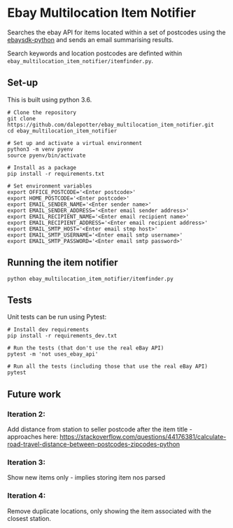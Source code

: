 # Ebay Multilocation Item Notifier

Searches the ebay API for items located within a set of postcodes using the [ebaysdk-python](https://github.com/timotheus/ebaysdk-python) and sends an email summarising results.

Search keywords and location postcodes are definted within `ebay_multilocation_item_notifier/itemfinder.py`.


## Set-up

This is built using python 3.6.

```
# Clone the repository
git clone https://github.com/dalepotter/ebay_multilocation_item_notifier.git
cd ebay_multilocation_item_notifier

# Set up and activate a virtual environment
python3 -m venv pyenv
source pyenv/bin/activate

# Install as a package
pip install -r requirements.txt

# Set environment variables
export OFFICE_POSTCODE='<Enter postcode>'
export HOME_POSTCODE='<Enter postcode>'
export EMAIL_SENDER_NAME='<Enter sender name>'
export EMAIL_SENDER_ADDRESS='<Enter email sender address>'
export EMAIL_RECIPIENT_NAME='<Enter email recipient name>'
export EMAIL_RECIPIENT_ADDRESS='<Enter email recipient address>'
export EMAIL_SMTP_HOST='<Enter email stmp host>'
export EMAIL_SMTP_USERNAME='<Enter email smtp username>'
export EMAIL_SMTP_PASSWORD='<Enter email smtp password>'
```

## Running the item notifier
```
python ebay_multilocation_item_notifier/itemfinder.py
```


## Tests

Unit tests can be run using Pytest:

```
# Install dev requirements
pip install -r requirements_dev.txt

# Run the tests (that don't use the real eBay API)
pytest -m 'not uses_ebay_api'

# Run all the tests (including those that use the real eBay API)
pytest
```


## Future work

### Iteration 2:
Add distance from station to seller postcode after the item title - approaches here: https://stackoverflow.com/questions/44176381/calculate-road-travel-distance-between-postcodes-zipcodes-python

### Iteration 3:
Show new items only - implies storing item nos parsed

### Iteration 4:
Remove duplicate locations, only showing the item associated with the closest station.
